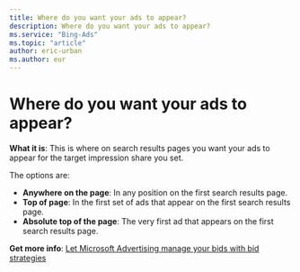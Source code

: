 ```yaml
---
title: Where do you want your ads to appear?
description: Where do you want your ads to appear?
ms.service: "Bing-Ads"
ms.topic: "article"
author: eric-urban
ms.author: eur
---
```


# Where do you want your ads to appear?

**What it is**: This is where on search results pages you want your ads to appear for the target impression share you set.

The options are:
- **Anywhere on the page**: In any position on the first search results page.
- **Top of page**: In the first set of ads that appear on the first search results page.
- **Absolute top of the page**: The very first ad that appears on the first search results page.

**Get more info**:  [Let Microsoft Advertising manage your bids with bid strategies](../hlp_BA_CONC_BidStrategy.md)


